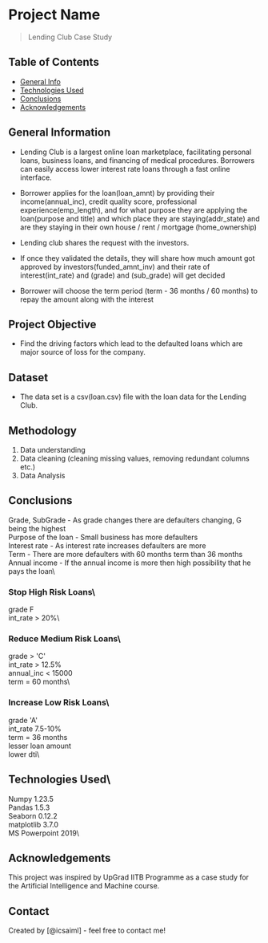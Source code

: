 # Project Name
> Lending Club Case Study

## Table of Contents
* [General Info](#general-information)
* [Technologies Used](#technologies-used)
* [Conclusions](#conclusions)
* [Acknowledgements](#acknowledgements)

<!-- You can include any other section that is pertinent to your problem -->

## General Information
* Lending Club is a largest online loan marketplace, facilitating personal loans, business loans, and financing of medical procedures. Borrowers can easily access lower interest rate loans through a fast online interface. 

* Borrower applies for the loan(loan_amnt) by providing their income(annual_inc), credit quality score, professional experience(emp_length), and for what purpose they are applying the loan(purpose and title) and which place they are staying(addr_state) and are they staying in their own house / rent / mortgage (home_ownership)

* Lending club shares the request with the investors.

* If once they validated the details, they will share how much amount got approved by investors(funded_amnt_inv) and their rate of interest(int_rate) and (grade) and (sub_grade) will get decided

* Borrower will choose the term period (term - 36 months / 60 months) to repay the amount along with the interest
## Project Objective
-  Find the driving factors which lead to the defaulted loans which are major source of loss for the company.
## Dataset
- The data set is a csv(loan.csv) file with the loan data for the Lending Club.
## Methodology
1. Data understanding
2. Data cleaning (cleaning missing values, removing redundant columns etc.)
3. Data Analysis
## Conclusions

Grade, SubGrade - As grade changes there are defaulters changing, G being the highest\
Purpose of the loan - Small business has more defaulters\
Interest rate - As interest rate increases defaulters are more \
Term - There are more defaulters with 60 months term than 36 months\
Annual income - If the annual income is more then high possibility that he pays the loan\

### Stop High Risk Loans\
grade F\
int_rate > 20%\

### Reduce Medium Risk Loans\
grade > 'C'\
int_rate > 12.5%\
annual_inc < 15000\
term = 60 months\

### Increase Low Risk Loans\
grade 'A'\
int_rate 7.5-10%\
term = 36 months\
lesser loan amount\
lower dti\



<!-- You don't have to answer all the questions - just the ones relevant to your project. -->


## Technologies Used\
Numpy 1.23.5\
Pandas 1.5.3\
Seaborn 0.12.2\
matplotlib 3.7.0\
MS Powerpoint 2019\

## Acknowledgements
This project was inspired by UpGrad IITB Programme as a case study for the Artificial Intelligence and Machine course.

## Contact
Created by [@icsaiml] - feel free to contact me!


<!-- Optional -->
<!-- ## License -->
<!-- This project is open source and available under the [... License](). -->

<!-- You don't have to include all sections - just the one's relevant to your project -->

